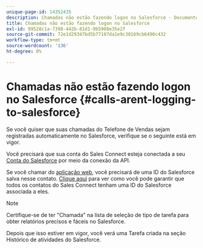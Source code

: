```yaml
---
unique-page-id: 14352435
description: Chamadas não estão fazendo logon no Salesforce - Documentos do Marketo - Documentação do produto
title: Chamadas não estão fazendo logon no Salesforce
exl-id: 99528c1a-7398-442b-81d1-9b5908e35e2f
source-git-commit: 72e1d29347bd5b77107da1e9c30169cb6490c432
workflow-type: tm+mt
source-wordcount: '136'
ht-degree: 0%

---
```


# Chamadas não estão fazendo logon no Salesforce {#calls-arent-logging-to-salesforce}

Se você quiser que suas chamadas do Telefone de Vendas sejam registradas automaticamente no Salesforce, verifique se o seguinte está em vigor.

Você precisará que sua conta do Sales Connect esteja conectada a seu [Conta do Salesforce](/help/marketo/product-docs/marketo-sales-connect/crm/salesforce-integration/connect-your-sales-connect-account-to-salesforce.md) por meio da conexão da API.

Se você chamar do [aplicação web](https://toutapp.com/login), você precisará de uma ID do Salesforce salva nesse contato. [Clique aqui](/help/marketo/product-docs/marketo-sales-connect/crm/salesforce-customization/import-a-salesforce-id-into-sales-connect.md) para ver como você pode garantir que todos os contatos do Sales Connect tenham uma ID do Salesforce associada a eles.

>[!NOTE]
>
>Certifique-se de ter &quot;Chamada&quot; na lista de seleção de tipo de tarefa para obter relatórios precisos e fáceis no Salesforce.

Depois que isso estiver em vigor, você verá uma Tarefa criada na seção Histórico de atividades do Salesforce.
